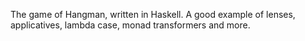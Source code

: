 The game of Hangman, written in Haskell. A good example of lenses, applicatives, lambda case, monad transformers and more.
